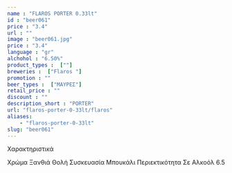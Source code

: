 ```yaml
---
name : "FLAROS PORTER 0.33lt"
id : "beer061"
price : "3.4"
url : ""
image : "beer061.jpg"
price : "3.4"
language : "gr"
alchohol : "6.50%"
product_types :  [""]
breweries :  ["Flaros "]
promotion : ""
beer_types :  ["ΜΑΥΡΕΣ"]
retail_price : ""
discount : ""
description_short : "PORTER"
url: "flaros-porter-0-33lt/flaros"
aliases: 
    - "flaros-porter-0-33lt"
slug: "beer061"
---
```


Χαρακτηριστικά

Χρώμα
Ξανθιά Θολή
Συσκευασία
Μπουκάλι
Περιεκτικότητα Σε Αλκοόλ
6.5